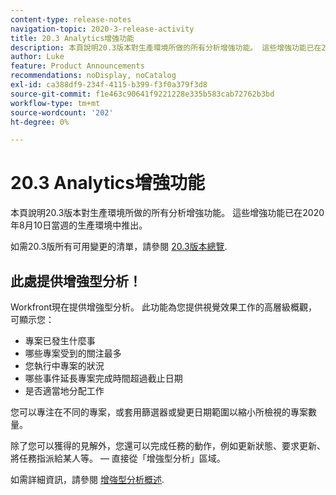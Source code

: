 ```yaml
---
content-type: release-notes
navigation-topic: 2020-3-release-activity
title: 20.3 Analytics增強功能
description: 本頁說明20.3版本對生產環境所做的所有分析增強功能。 這些增強功能已在2020年8月10日當週的生產環境中推出。
author: Luke
feature: Product Announcements
recommendations: noDisplay, noCatalog
exl-id: ca388df9-234f-4115-b399-f3f0a379f3d8
source-git-commit: f1e463c90641f9221228e335b583cab72762b3bd
workflow-type: tm+mt
source-wordcount: '202'
ht-degree: 0%

---
```


# 20.3 Analytics增強功能

本頁說明20.3版本對生產環境所做的所有分析增強功能。 這些增強功能已在2020年8月10日當週的生產環境中推出。

如需20.3版所有可用變更的清單，請參閱 [20.3版本總覽](../../../product-announcements/product-releases/20.3-release-activity/20-3-release-overview.md).

## 此處提供增強型分析！

Workfront現在提供增強型分析。 此功能為您提供視覺效果工作的高層級概觀，可顯示您：

* 專案已發生什麼事
* 哪些專案受到的關注最多
* 您執行中專案的狀況
* 哪些事件延長專案完成時間超過截止日期
* 是否適當地分配工作

您可以專注在不同的專案，或套用篩選器或變更日期範圍以縮小所檢視的專案數量。

除了您可以獲得的見解外，您還可以完成任務的動作，例如更新狀態、要求更新、將任務指派給某人等。 — 直接從「增強型分析」區域。

如需詳細資訊，請參閱 [增強型分析概述](../../../enhanced-analytics/enhanced-analytics-overview.md).

